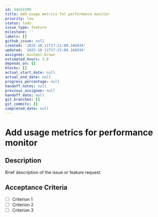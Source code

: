 ```yaml
---
id: 54e53190
title: Add usage metrics for performance monitor
priority: low
status: todo
issue_type: feature
milestone: ''
labels: []
github_issue: null
created: '2025-10-11T17:21:00.166934'
updated: '2025-10-11T17:21:00.166939'
assignee: michael.brown
estimated_hours: 3.0
depends_on: []
blocks: []
actual_start_date: null
actual_end_date: null
progress_percentage: null
handoff_notes: null
previous_assignee: null
handoff_date: null
git_branches: []
git_commits: []
completed_date: null
---
```


# Add usage metrics for performance monitor

## Description

Brief description of the issue or feature request.

## Acceptance Criteria

- [ ] Criterion 1
- [ ] Criterion 2
- [ ] Criterion 3